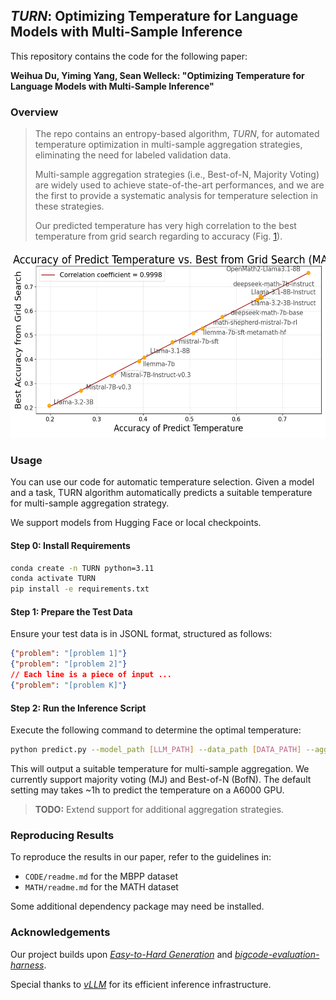 ## <em>TURN</em>: Optimizing Temperature for Language Models with Multi-Sample Inference

This repository contains the code for the following paper:

**Weihua Du, Yiming Yang, Sean Welleck: "Optimizing Temperature for Language Models with Multi-Sample Inference"**

### Overview

> The repo contains an entropy-based algorithm, <em>TURN</em>, for automated temperature optimization in multi-sample aggregation strategies, eliminating the need for labeled validation data.
>
> Multi-sample aggregation strategies (i.e., Best-of-N, Majority Voting) are widely used to achieve state-of-the-art performances, and we are the first to provide a systematic analysis for temperature selection in these strategies.
>
> Our predicted temperature has very high correlation to the best temperature from grid search regarding to accuracy (Fig. [1](#image1)).

<a id="image1"></a>
<div style="text-align: center;">
<img src="figs/correlation_accuracy.png" alt="The accuracies between predicted temperature and best from grid search have high correlation." width="550" height="300">
</div>

### Usage

You can use our code for automatic temperature selection. Given a model and a task, TURN algorithm automatically predicts a suitable temperature for multi-sample aggregation strategy.

We support models from Hugging Face or local checkpoints.

#### Step 0: Install Requirements
```bash
conda create -n TURN python=3.11
conda activate TURN
pip install -e requirements.txt
```

#### Step 1: Prepare the Test Data  

Ensure your test data is in JSONL format, structured as follows:  
```json
{"problem": "[problem 1]"}
{"problem": "[problem 2]"}
// Each line is a piece of input ...
{"problem": "[problem K]"}
```

#### Step 2: Run the Inference Script  

Execute the following command to determine the optimal temperature:  
```bash
python predict.py --model_path [LLM_PATH] --data_path [DATA_PATH] --aggregation_strategy [MJ/BofN]
```
This will output a suitable temperature for multi-sample aggregation. We currently support majority voting (MJ) and Best-of-N (BofN). The default setting may takes ~1h to predict the temperature on a A6000 GPU.

> **TODO:** Extend support for additional aggregation strategies.

### Reproducing Results  

To reproduce the results in our paper, refer to the guidelines in:
- `CODE/readme.md` for the MBPP dataset
- `MATH/readme.md` for the MATH dataset

Some additional dependency package may need be installed.

### Acknowledgements  

Our project builds upon *[Easy-to-Hard Generation](https://github.com/Edward-Sun/easy-to-hard)* and *[bigcode-evaluation-harness](https://github.com/bigcode-project/bigcode-evaluation-harness)*.

Special thanks to *[vLLM](https://github.com/vllm-project/vllm)* for its efficient inference infrastructure.